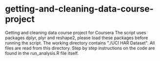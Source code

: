 # getting-and-cleaning-data-course-project
Getting and cleaning data course project for Coursera
The script uses packages dplyr, plyr and reshape2, please load these packages before running the script.
The working directory contains "./UCI HAR Dataset". All files are read from this directory.
Step by step instructions on the code are found in the run_analysis.R file itself.
